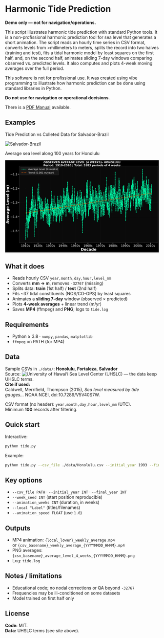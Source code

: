 # Harmonic Tide Prediction 

 **Demo only — not for navigation/operations.**

This script Illustrates harmonic tide prediction with standard Python tools. It is 
a non-profissional harmonic prediction tool for sea level that generates a short animation.
The script  reads an hourly time series in CSV format, converts levels from >millimeters to
meters, splits the record into two halves (training and test), fits a tidal harmonic model
by least squares on the first half, and, on the second half, animates sliding 7-day windows
comparing observed vs. predicted levels. It also computes and plots 4-week moving averages
over the full period.

This software is not for profissional use. It was created using vibe programming to
illustrate  how harmonic prediction can be done using  standard libraries in Python.

**Do not use for navigation or operational decisions.**

There is a [PDF Manual](https://github.com/SmaniaD/Tide-Prediction/blob/main/manual/manual.pdf) available.

## Examples

Tide Prediction vs Colleted Data for Salvador-Brazil

![Salvador-Brazil](https://github.com/SmaniaD/Tide-Prediction/blob/main/Salvador-Brazil_prediction.gif)



Average sea level along 100 years for Honolulu


![Honolulu](https://github.com/SmaniaD/Tide-Prediction/blob/main/Honolulu_average_level_4_weeks.png)

## What it does
- Reads hourly CSV `year,month,day,hour,level_mm`
- Converts **mm → m**, removes `-32767` (missing)
- Splits data: **train** (1st half) / **test** (2nd half)
- Fits ~37 tidal constituents (NOS/CO-OPS) by least squares
- Animates a **sliding 7-day** window (observed × predicted)
- Plots **4-week averages** + linear trend (m/yr)
- Saves **MP4** (ffmpeg) and **PNG**; logs to `tide.log`

## Requirements
- Python ≥ 3.8 · `numpy`, `pandas`, `matplotlib`
- `ffmpeg` on PATH (for MP4)

 

## Data
Sample CSVs in `./data/`: **Honolulu**, **Fortaleza**, **Salvador**  
Source: ![University of Hawai‘i Sea Level Center (UHSLC)](https://uhslc.soest.hawaii.edu/data/) — the data keep UHSLC terms.  
**Cite if used:**  
Caldwell, Merrifield, Thompson (2015), *Sea level measured by tide gauges…* NOAA NCEI, doi:10.7289/V5V40S7W.

CSV format (no header): `year,month,day,hour,level_mm` (UTC).  
Minimum **100** records after filtering.

## Quick start
Interactive:
```bash
python tide.py
```
Example:
```bash
python tide.py --csv_file ./data/Honolulu.csv --initial_year 1993 --final_year 2020   --local "Honolulu" --animation_weeks 4 --animation_speed 1.0 --week_seed 42
```

## Key options
- `--csv_file PATH` · `--initial_year INT` · `--final_year INT`
- `--week_seed INT` (start position reproducible)
- `--animation_weeks INT` (duration, in weeks)
- `--local "Label"` (titles/filenames)
- `--animation_speed FLOAT` (use `1.0`)

## Outputs
- MP4 animation: `{local_lower}_weekly_average.mp4`  
  or `{csv_basename}_weekly_average_{YYYYMMDD_HHMM}.mp4`
- PNG averages: `{csv_basename}_average_level_4_weeks_{YYYYMMDD_HHMM}.png`
- Log: `tide.log`

## Notes / limitations
- Educational code; no nodal corrections or QA beyond `-32767`
- Frequencies may be ill-conditioned on some datasets
- Model trained on first half only

## License
**Code:** MIT.  
**Data:** UHSLC terms (see site above).
